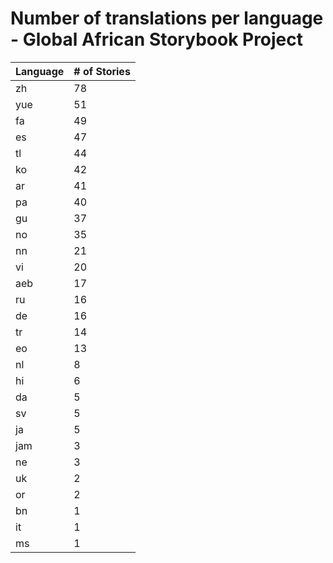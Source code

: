 # Number of translations per language - Global African Storybook Project

Language | # of Stories
-------- | ------------
zh | 78
yue | 51
fa | 49
es | 47
tl | 44
ko | 42
ar | 41
pa | 40
gu | 37
no | 35
nn | 21
vi | 20
aeb | 17
ru | 16
de | 16
tr | 14
eo | 13
nl | 8
hi | 6
da | 5
sv | 5
ja | 5
jam | 3
ne | 3
uk | 2
or | 2
bn | 1
it | 1
ms | 1
